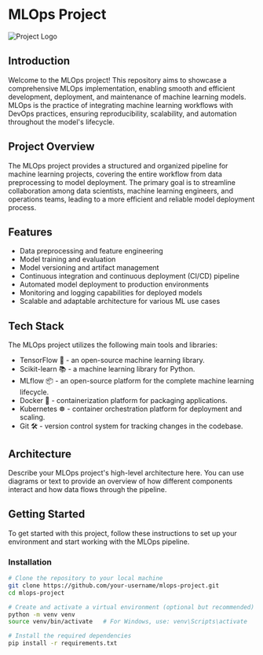 # MLOps Project

![Project Logo](https://your-logo-url-here)

## Introduction
Welcome to the MLOps project! This repository aims to showcase a comprehensive MLOps implementation, enabling smooth and efficient development, deployment, and maintenance of machine learning models. MLOps is the practice of integrating machine learning workflows with DevOps practices, ensuring reproducibility, scalability, and automation throughout the model's lifecycle.

## Project Overview
The MLOps project provides a structured and organized pipeline for machine learning projects, covering the entire workflow from data preprocessing to model deployment. The primary goal is to streamline collaboration among data scientists, machine learning engineers, and operations teams, leading to a more efficient and reliable model deployment process.

## Features
- Data preprocessing and feature engineering
- Model training and evaluation
- Model versioning and artifact management
- Continuous integration and continuous deployment (CI/CD) pipeline
- Automated model deployment to production environments
- Monitoring and logging capabilities for deployed models
- Scalable and adaptable architecture for various ML use cases

## Tech Stack
The MLOps project utilizes the following main tools and libraries:

- TensorFlow 🧠 - an open-source machine learning library.
- Scikit-learn 📚 - a machine learning library for Python.
- MLflow 📦 - an open-source platform for the complete machine learning lifecycle.
- Docker 🐋 - containerization platform for packaging applications.
- Kubernetes ☸️ - container orchestration platform for deployment and scaling.
- Git 🛠️ - version control system for tracking changes in the codebase.

## Architecture
Describe your MLOps project's high-level architecture here. You can use diagrams or text to provide an overview of how different components interact and how data flows through the pipeline.

## Getting Started
To get started with this project, follow these instructions to set up your environment and start working with the MLOps pipeline.

### Installation
```bash
# Clone the repository to your local machine
git clone https://github.com/your-username/mlops-project.git
cd mlops-project

# Create and activate a virtual environment (optional but recommended)
python -m venv venv
source venv/bin/activate   # For Windows, use: venv\Scripts\activate

# Install the required dependencies
pip install -r requirements.txt
